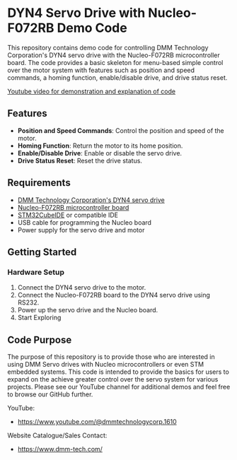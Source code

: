 # DYN4 Servo Drive with Nucleo-F072RB Demo Code
This repository contains demo code for controlling DMM Technology Corporation's DYN4 servo drive with the Nucleo-F072RB microcontroller board. The code provides a basic skeleton for menu-based simple control over the motor system with features such as position and speed commands, a homing function, enable/disable drive, and drive status reset.

[Youtube video for demonstration and explanation of code](https://www.youtube.com/watch?v=uFX0asrqWyg)

## Features

- **Position and Speed Commands**: Control the position and speed of the motor.
- **Homing Function**: Return the motor to its home position.
- **Enable/Disable Drive**: Enable or disable the servo drive.
- **Drive Status Reset**: Reset the drive status.

## Requirements

- [DMM Technology Corporation's DYN4 servo drive](http://www.dmm-tech.com/DYN4_Servo_System.html)
- [Nucleo-F072RB microcontroller board](https://www.st.com/en/evaluation-tools/nucleo-f072rb.html)
- [STM32CubeIDE](https://www.st.com/en/development-tools/stm32cubeide.html) or compatible IDE
- USB cable for programming the Nucleo board
- Power supply for the servo drive and motor

## Getting Started

### Hardware Setup

1. Connect the DYN4 servo drive to the motor.
2. Connect the Nucleo-F072RB board to the DYN4 servo drive using RS232.
3. Power up the servo drive and the Nucleo board.
4. Start Exploring

## Code Purpose
The purpose of this repository is to provide those who are interested in using DMM Servo drives with Nucleo microcontrollers or even STM embedded systems. This code is intended to provide the basics for users to expand on the achieve greater control over the servo system for various projects. Please see our YouTube channel for additional demos and feel free to browse our GitHub further.

YouTube:
* https://www.youtube.com/@dmmtechnologycorp.1610

Website Catalogue/Sales Contact:
* https://www.dmm-tech.com/

